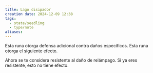 ```yaml
---
title: Lago disipador
creation date: 2024-12-09 12:38
tags:
  - state/seedling
  - type/note
aliases:
---
```

Esta runa otorga defensa adicional contra daños específicos. Esta runa otorga el siguiente efecto.

Ahora se te considera resistente al daño de relámpago. Si ya eres resistente, esto no tiene efecto.
